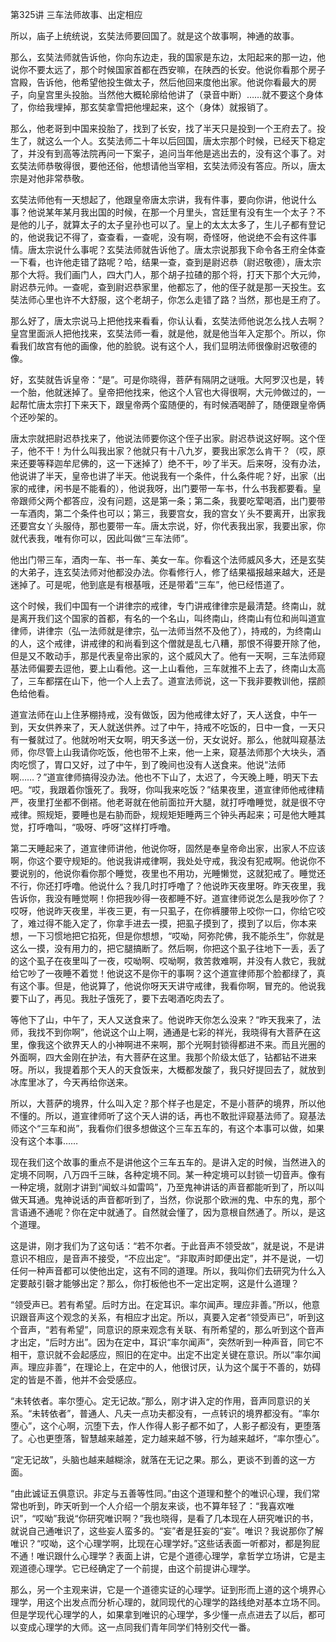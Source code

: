 第325讲 三车法师故事、出定相应

所以，庙子上统统说，玄奘法师要回国了。就是这个故事啊，神通的故事。

那么，玄奘法师就告诉他，你向东边走，我的国家是东边，太阳起来的那一边，他说你不要太远了，那个时候国家首都在西安嘛，在陕西的长安。他说你看那个房子宫殿，告诉他，他希望他投生做太子，然后他回来度他出家。他说你看最大的房子，向皇宫里头投胎。当然他大概轮廓给他讲了（录音中断）……就不要这个身体了，你给我埋掉，那玄奘拿雪把他埋起来，这个（身体）就报销了。

那么，他老哥到中国来投胎了，找到了长安，找了半天只是投到一个王府去了。投生了，就这么一个人。玄奘法师二十年以后回国，唐太宗那个时候，已经天下稳定了，并没有到高等法院再问一下案子，追问当年他是逃出去的，没有这个事了。对玄奘法师恭敬得很，要他还俗，他想请他当宰相，玄奘法师没有答应。所以，唐太宗是对他非常恭敬。

玄奘法师他有一天想起了，他跟皇帝唐太宗讲，我有件事，要向你讲，他说什么事？他说某年某月我出国的时候，在那一个月里头，宫廷里有没有生一个太子？不是他的儿子，就算太子的太子皇孙也可以了。皇上的太太太多了，生儿子都有登记的，他说我记不得了，查查看，一查呢，没有啊，奇怪呀，他说绝不会有这件事情。唐太宗说什么事呢？玄奘法师就告诉他了。唐太宗说那我下命令各王府全体查一下看，也许他走错了路呢？哈，结果一查，查到是尉迟恭（尉迟敬德），唐太宗那个大将。我们画门人，四大门人，那个胡子拉碴的那个将，打天下那个大元帅，尉迟恭元帅。一查呢，查到尉迟恭家里，他都忘了，他的侄子就是那一天投生。玄奘法师心里也许不大舒服，这个老胡子，你怎么走错了路？当然，那也是王府了。

那么好了，唐太宗说马上把他找来看看，你认认看，玄奘法师他说怎么找人去啊？皇宫里面派人把他找来，玄奘法师一看，就是他，就是他当年入定那个。所以，你看我们故宫有他的画像，他的脸貌。说有这个人，我们显明法师很像尉迟敬德的像。

好，玄奘就告诉皇帝：“是”。可是你晓得，菩萨有隔阴之谜哦。大阿罗汉也是，转一个胎，他就迷掉了。皇帝把他找来，他这个人官也大得很啊，大元帅做过的，一起帮忙唐太宗打下来天下，跟皇帝两个蛮随便的，有时候酒喝醉了，随便跟皇帝俩个还吵架的。

唐太宗就把尉迟恭找来了，他说法师要你这个侄子出家。尉迟恭说这好啊。这个侄子，他不干！为什么叫我出家？他就只有十八九岁，要我出家怎么肯干？（哎，原来还要等释迦牟尼佛的，这一下迷掉了）绝不干，吵了半天。后来呀，没有办法，他说讲了半天，皇帝也讲了半天。他说我有一个条件，什么条件呢？好，出家（出家的戒律，闲书是不能看的），他说我呀，出门要带一车书，什么书我都要看。皇帝跟师父两个都答应，没有问题，这是第一条；第二条，我要吃荤喝酒，出门要带一车酒肉，第二个条件也可以；第三，我要宫女，我的宫女丫头不要离开，出家我还要宫女丫头服侍，那也要带一车。唐太宗说，好，你代表我出家，我要出家，你就代表我，唯有你可以，因此叫做“三车法师”。

他出门带三车，酒肉一车、书一车、美女一车。你看这个法师威风多大，还是玄奘的大弟子，连玄奘法师对他都没办法。你看修行人，修了结果福报越来越大，还是迷掉了。可是呢，他到底是有根基哦，还是带着“三车”，他已经悟道了。

这个时候，我们中国有一个讲律宗的戒律，专门讲戒律律宗是最清楚。终南山，就是离开我们这个国家的首都，有名的一个名山，叫终南山，终南山有位和尚叫道宣律师，讲律宗（弘一法师就是律宗，弘一法师当然不及他了），持戒的，为终南山的人，这个戒律，讲戒律的和尚看到这个僧就是乱七八糟，那恨不得要开除了他，但是又不敢动手，那是代表皇帝出家的，这个威风大了。他有一天啊，三车法师窥基法师偏要去逗他，要上山看他。这一上山看他，三车就推不上去了，终南山太高了，三车都摆在山下，他一个人上去了。道宣法师说，这一下我非要教训他，摆颜色给他看。

道宣法师在山上住茅棚持戒，没有做饭，因为他戒律太好了，天人送食，中午一到，天女供养来了，天人就送供养。过了中午，持戒不吃饭的，日中一食，一天只有一餐就过了。他就吩咐天女啊，明天多送一份，天女说好。那么，他就叫窥基法师，你尽管上山我请你吃饭，他也带不上来，他一上来，窥基法师那个大块头，酒肉吃惯了，胃口又好，过了中午，到了晚间也没有人送食来。他说“法师啊……？”道宣律师搞得没办法。他也不下山了，太迟了，今天晚上睡，明天下去吧。“哎，我跟着你饿死了。我呀，你叫我来吃饭？”结果夜里，道宣律师他戒律精严，夜里打坐都不倒褡。他老哥就在他前面拉开大腿，就打呼噜睡觉，就是很不守戒律。照规矩，要睡也是右胁而卧，规规矩矩睡两三个钟头再起来；可是他大睡其觉，打呼噜叫，“吸呀、呼呀”这样打呼噜。

第二天睡起来了，道宣律师讲他，他说你呀，固然是奉皇帝命出家，出家人不应该啊，你这个要守规矩的。他说我讲戒律啊，我处处守戒，我没有犯戒啊。他说你不要说别的，他说你看你那个睡觉，夜里也不用功，光睡懒觉，这就犯戒了。睡觉还不行，你还打呼噜。他说什么？我几时打呼噜了？他说昨天夜里呀。昨天夜里，我告诉你，我没有睡觉啊！你把我吵得一夜都睡不好。道宣律师说怎么是我吵你了？哎呀，他说昨天夜里，半夜三更，有一只虱子，在你裤腰带上咬你一口，你给它咬了，难过得不能入定了，你拿手进去一摸，把虱子摸到了，摸到了以后，你本来想，一下习惯地把它掐死，但是你想想，“哎呦，阿弥陀佛，我不能杀生”，你就是这么一摸，没有用力的，把它腿搞断了。然后啊，你把这个虱子往地下一丢，丢了的这个虱子在夜里叫了一夜，哎呦啊、哎呦啊，救苦救难啊，并没有人救它，我就给它吵了一夜睡不着觉！他说这不是你干的事啊？这个道宣律师那个脸都绿了，真有这个事。但是，他说算了，他说你呀天天讲守戒律，我看你啊，冒充的。他说我要下山了，再见。我肚子饿死了，要下去喝酒吃肉去了。

等他下了山，中午了，天人又送食来了。他说昨天你怎么没来？“昨天我来了，法师，我找不到你啊”，他说这个山上啊，通通是七彩的祥光，我晓得有大菩萨在这里，像我这个欲界天人的小神啊进不来啊，那个光啊封锁得都进不来。而且光圈的外面啊，四大金刚在护法，有大菩萨在这里。我那个阶级太低了，钻都钻不进来呀。所以，我提着那个天人的天食饭来，大概都发酸了，我只好提回去了，就放到冰库里冰了，今天再给你送来。

所以，大菩萨的境界，什么叫入定？那个样子也是定，不是小菩萨的境界，所以他不懂的。所以，道宣律师听了这个天人讲的话，再也不敢批评窥基法师了。窥基法师这个“三车和尚”，我看你们很多想做这个三车五车的，有这个本事可以做，如果没有这个本事……

现在我们这个故事的重点不是讲他这个三车五车的。是讲入定的时候，当然进入的定境不同啊，八万四千三昧，各种定境不同。某一种定境可以封锁一切音声。像有一种定境，就刚才讲到“闻蚁斗如雷鸣”，乃至鬼神讲话的声音都能听到了，所以叫做天耳通。鬼神说话的声音都听到了，当然，你说那个欧洲的鬼、中东的鬼，那个言语通不通呢？你在定中就通了。自然就会懂了，因为意根自然通了。所以，是这个道理。

这是讲，刚才我们为了这句话：“若不尔者。于此音声不领受故”，就是说，不是讲意识不相应，是音声不接受，“不应出定”。“非取声时即便出定”，并不是说，一切任何一种声音都可以使他出定，这有不同的道理。所以，我叫你们去研究为什么入定要敲引磬才能够出定？那么，你打板他也不一定出定啊，这是什么道理？

“领受声已。若有希望。后时方出。在定耳识。率尔闻声。理应非善。”所以，他意识跟音声这个观念的关系，有相应才出定。所以，真要入定者“领受声已”，听到这个音声，“若有希望”，同意识的原来观念有关联、有所希望的，那么听到这个音声才出定，“后时方出”。因为在定中，耳识“率尔闻声”，突然听到一种声音，同它不相干，意识就不会起感应，照旧的在定中。出定不出定关键在意识。所以“率尔闻声。理应非善”，在理论上，在定中的人，他很讨厌，认为这个属于不善的，妨碍定的皆是不善，他并不会受感应。

“未转依者。率尔堕心。定无记故。”那么，刚才讲入定的作用，音声同意识的关系。“未转依者”，普通人、凡夫一点功夫都没有，一点转识的境界都没有。“率尔堕心”，这个心啊，沉堕下去，作人作得人影子都不如了，人影子都没有，更堕落了。心也更堕落，智慧越来越差，定力越来越不够，行为越来越坏，“率尔堕心”。

“定无记故”，头脑也越来越糊涂，就落在无记之果。那么，更谈不到善的这一方面。

“由此诚证五俱意识。非定与五善等性同。”由这个道理和整个的唯识心理，我们常常也听到，昨天听到一个人介绍一个朋友来谈，也不算年轻了：“我喜欢唯识”，“哎呦”我说“你研究唯识啊？”我也晓得，是看了几本现在人研究唯识的书，就说自己通唯识了，这些妄人蛮多的。“妄”者是狂妄的“妄”。唯识？我说那你了解唯识？“哎呦，这个心理学啊，比现在心理学好。”这些话表面一听都对，都是狗屁不通！唯识跟什么心理学？表面上讲，它是个道德心理学，拿哲学立场讲，它是主观道德心理学。它已经确定了一个前提，由这个前提讲心理学。

那么，另一个主观来讲，它是一个道德实证的心理学。证到形而上道的这个境界心理学，用这个出发点而分析心理的，就同现代的心理学的路线绝对基本立场不同。但是学现代心理学的人，如果拿到唯识的心理学，多少懂一点点进去了以后，都可以变成心理学的大师。这一点同我们青年同学们特别交代一番。


